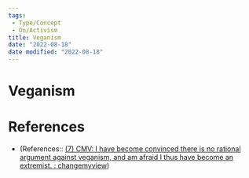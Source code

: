 ```yaml
---
tags:
 - Type/Concept
 - On/Activism
title: Veganism
date: "2022-08-18"
date modified: "2022-08-18"
---
```


# Veganism

# References
- (References:: [(7) CMV: I have become convinced there is no rational argument against veganism, and am afraid I thus have become an extremist. : changemyview](https://www.reddit.com/r/changemyview/comments/wretp7/cmv_i_have_become_convinced_there_is_no_rational/))
